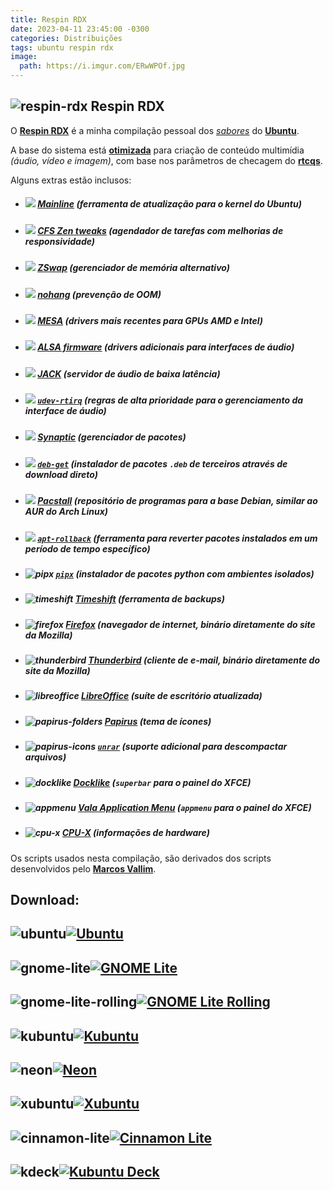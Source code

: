 ```yaml
---
title: Respin RDX
date: 2023-04-11 23:45:00 -0300
categories: Distribuições
tags: ubuntu respin rdx
image:
  path: https://i.imgur.com/ERwWPOf.jpg
---
```


## ![respin-rdx](https://raw.githubusercontent.com/PapirusDevelopmentTeam/papirus-icon-theme/master/Papirus/22x22/apps/ubuntu-tweak.svg) Respin RDX

O [**Respin RDX**](https://github.com/rauldipeas/respin-rdx) é a minha compilação pessoal dos [_sabores_](https://ubuntu.com/desktop/flavours) do [**Ubuntu**](https://ubuntu.com).

A base do sistema está [**otimizada**](https://github.com/rauldipeas/respin-rdx/blob/main/scripts/enhancements/rtcqs.sh) para criação de conteúdo multimídia *(áudio, vídeo e imagem)*, com base nos parâmetros de checagem do [**rtcqs**](https://codeberg.org/rtcqs/rtcqs).

Alguns extras estão inclusos:

* ##### ![](https://raw.githubusercontent.com/PapirusDevelopmentTeam/papirus-icon-theme/master/Papirus/22x22/apps/mintsources-ppa.svg) [**Mainline**](https://github.com/cappelikan/mainline) (ferramenta de atualização para o kernel do Ubuntu)
* ##### ![](https://raw.githubusercontent.com/PapirusDevelopmentTeam/papirus-icon-theme/master/Papirus/22x22/devices/cpu.svg) [**CFS Zen tweaks**](https://github.com/igo95862/cfs-zen-tweaks) (agendador de tarefas com melhorias de responsividade)
* ##### ![](https://raw.githubusercontent.com/PapirusDevelopmentTeam/papirus-icon-theme/master/Papirus/22x22/devices/media-memory.svg) [**ZSwap**](https://pt.wikipedia.org/wiki/Zswap) (gerenciador de memória alternativo)
* ##### ![](https://raw.githubusercontent.com/PapirusDevelopmentTeam/papirus-icon-theme/master/Papirus/22x22/apps/rsibreak.svg) [**nohang**](https://github.com/hakavlad/nohang) (prevenção de OOM)
* ##### ![](https://raw.githubusercontent.com/PapirusDevelopmentTeam/papirus-icon-theme/master/Papirus/22x22/apps/GPU_Viewer.svg)  [**MESA**](https://launchpad.net/~kisak/+archive/ubuntu/kisak-mesa) (drivers mais recentes para GPUs AMD e Intel)
* ##### ![](https://raw.githubusercontent.com/PapirusDevelopmentTeam/papirus-icon-theme/master/Papirus/22x22/apps/mx-select-sound.svg) [**ALSA firmware**](http://ppa.launchpad.net/kxstudio-debian/libs/ubuntu/pool/main/a/alsa-firmware) (drivers adicionais para interfaces de áudio)
* ##### ![](https://raw.githubusercontent.com/PapirusDevelopmentTeam/papirus-icon-theme/master/Papirus/22x22/apps/qjackctl.svg) [**JACK**](https://launchpad.net/~ubuntustudio-ppa/+archive/ubuntu/backports) (servidor de áudio de baixa latência)
* ##### ![](https://raw.githubusercontent.com/PapirusDevelopmentTeam/papirus-icon-theme/master/Papirus/22x22/devices/audio-card.svg) [**`udev-rtirq`**](https://github.com/jhernberg/udev-rtirq) (regras de alta prioridade para o gerenciamento da interface de áudio)
* ##### ![](https://raw.githubusercontent.com/PapirusDevelopmentTeam/papirus-icon-theme/master/Papirus/22x22/apps/synaptic.svg) [**Synaptic**](https://savannah.nongnu.org/projects/synaptic) (gerenciador de pacotes)
* ##### ![](https://raw.githubusercontent.com/PapirusDevelopmentTeam/papirus-icon-theme/master/Papirus/22x22/apps/distributor-logo-debian.svg) [**`deb-get`**](https://github.com/wimpysworld/deb-get) (instalador de pacotes `.deb` de terceiros através de download direto)
* ##### ![](https://raw.githubusercontent.com/PapirusDevelopmentTeam/papirus-icon-theme/master/Papirus/22x22/mimetypes/text-x-pkgbuild.svg) [**Pacstall**](https://pacstall.dev) (repositório de programas para a base Debian, similar ao AUR do Arch Linux)
* ##### ![](https://raw.githubusercontent.com/PapirusDevelopmentTeam/papirus-icon-theme/master/Papirus/22x22/apps/cronopete_preferences.svg) [**`apt-rollback`**](https://launchpad.net/apt-rollback) (ferramenta para reverter pacotes instalados em um período de tempo específico)
* ##### ![pipx](https://raw.githubusercontent.com/PapirusDevelopmentTeam/papirus-icon-theme/master/Papirus/22x22/apps/python.svg) [**`pipx`**](https://github.com/pypa/pipx) (instalador de pacotes python com ambientes isolados)

* ##### ![timeshift](https://raw.githubusercontent.com/PapirusDevelopmentTeam/papirus-icon-theme/master/Papirus/22x22/apps/timeshift.svg) [**Timeshift**](https://github.com/linuxmint/timeshift) (ferramenta de backups)
* ##### ![firefox](https://raw.githubusercontent.com/PapirusDevelopmentTeam/papirus-icon-theme/master/Papirus/22x22/apps/firefox.svg) [**Firefox**](https://support.mozilla.org/pt-BR/kb/instale-o-firefox-no-linux) (navegador de internet, binário diretamente do site da Mozilla)
* ##### ![thunderbird](https://raw.githubusercontent.com/PapirusDevelopmentTeam/papirus-icon-theme/master/Papirus/22x22/apps/thunderbird.svg) [**Thunderbird**](https://support.mozilla.org/pt-BR/kb/instalando-o-thunderbird-no-linux) (cliente de e-mail, binário diretamente do site da Mozilla)
* ##### ![libreoffice](https://raw.githubusercontent.com/PapirusDevelopmentTeam/papirus-icon-theme/master/Papirus/22x22/apps/libreoffice-main.svg) [**LibreOffice**](https://launchpad.net/~libreoffice/+archive/ubuntu/ppa) (suíte de escritório atualizada)

* ##### ![papirus-folders](https://raw.githubusercontent.com/PapirusDevelopmentTeam/papirus-icon-theme/master/Papirus/22x22/apps/papirus-folders-gui.svg) [**Papirus**](https://github.com/PapirusDevelopmentTeam) (tema de ícones)
* ##### ![papirus-icons](https://raw.githubusercontent.com/PapirusDevelopmentTeam/papirus-icon-theme/master/Papirus/22x22/apps/ark.svg) [**`unrar`**](https://github.com/pmachapman/unrar) (suporte adicional para descompactar arquivos)
* ##### ![docklike](https://raw.githubusercontent.com/PapirusDevelopmentTeam/papirus-icon-theme/master/Papirus/22x22/apps/preferences-system-windows.svg) [**Docklike**](https://github.com/nsz32/docklike-plugin) (`superbar` para o painel do XFCE)
* ##### ![appmenu](https://raw.githubusercontent.com/PapirusDevelopmentTeam/papirus-icon-theme/master/Papirus/22x22/apps/kmenuedit.svg) [**Vala Application Menu**](https://github.com/rilian-la-te/vala-panel-appmenu) (`appmenu` para o painel do XFCE)
* ##### ![cpu-x](https://raw.githubusercontent.com/PapirusDevelopmentTeam/papirus-icon-theme/master/Papirus/22x22/apps/cpu-x.svg) [**CPU-X**](https://thetumultuousunicornofdarkness.github.io/CPU-X) (informações de hardware)

Os scripts usados nesta compilação, são derivados dos scripts desenvolvidos pelo [**Marcos Vallim**](https://github.com/mvallim/live-custom-ubuntu-from-scratch).

## Download:
## ![ubuntu](https://raw.githubusercontent.com/PapirusDevelopmentTeam/papirus-icon-theme/master/Papirus/48x48/apps/distributor-logo-ubuntu.svg "Ubuntu")[![](https://img.shields.io/github/actions/workflow/status/rauldipeas/respin-rdx/ubuntu-respin-rdx.yml?branch=main&label=Ubuntu%20Respin%20RDX&logo=GitHub&style=for-the-badge "Ubuntu")](https://nightly.link/rauldipeas/respin-rdx/workflows/ubuntu-respin-rdx/main/ubuntu-respin-rdx.zip)

## ![gnome-lite](https://raw.githubusercontent.com/PapirusDevelopmentTeam/papirus-icon-theme/master/Papirus/48x48/apps/desktop-environment-gnome.svg "GNOME Lite")[![](https://img.shields.io/github/actions/workflow/status/rauldipeas/respin-rdx/ugl-respin-rdx.yml?branch=main&label=Ubuntu%20GNOME%20Lite%20Respin%20RDX&logo=GitHub&style=for-the-badge "GNOME Lite")](https://nightly.link/rauldipeas/respin-rdx/workflows/ugl-respin-rdx/main/ugl-respin-rdx.zip)

## ![gnome-lite-rolling](https://raw.githubusercontent.com/PapirusDevelopmentTeam/papirus-icon-theme/master/Papirus/48x48/apps/applications-development.svg "GNOME Lite Rolling")[![](https://img.shields.io/github/actions/workflow/status/rauldipeas/respin-rdx/ugl-rolling-respin-rdx.yml?branch=main&label=Ubuntu%20GNOME%20Lite%20Rolling%20Respin%20RDX&logo=GitHub&style=for-the-badge "GNOME Lite Rolling")](https://nightly.link/rauldipeas/respin-rdx/workflows/ugl-rolling-respin-rdx/main/ugl-rolling-respin-rdx.zip)

## ![kubuntu](https://raw.githubusercontent.com/PapirusDevelopmentTeam/papirus-icon-theme/master/Papirus/48x48/apps/distributor-logo-kubuntu.svg "Kubuntu")[![](https://img.shields.io/github/actions/workflow/status/rauldipeas/respin-rdx/kubuntu-respin-rdx.yml?branch=main&label=Kubuntu%20Respin%20RDX&logo=GitHub&style=for-the-badge "Kubuntu")](https://nightly.link/rauldipeas/respin-rdx/workflows/kubuntu-respin-rdx/main/kubuntu-respin-rdx.zip)

## ![neon](https://raw.githubusercontent.com/PapirusDevelopmentTeam/papirus-icon-theme/master/Papirus/48x48/apps/distributor-logo-neon.svg "Neon")[![](https://img.shields.io/github/actions/workflow/status/rauldipeas/respin-rdx/neon-respin-rdx.yml?branch=main&label=Neon%20Respin%20RDX&logo=GitHub&style=for-the-badge "Neon")](https://nightly.link/rauldipeas/respin-rdx/workflows/neon-respin-rdx/main/neon-respin-rdx.zip)

## ![xubuntu](https://raw.githubusercontent.com/PapirusDevelopmentTeam/papirus-icon-theme/master/Papirus/48x48/apps/desktop-environment-xfce.svg "Xubuntu")[![](https://img.shields.io/github/actions/workflow/status/rauldipeas/respin-rdx/xubuntu-respin-rdx.yml?branch=main&label=Xubuntu%20Respin%20RDX&logo=GitHub&style=for-the-badge "Xubuntu")](https://nightly.link/rauldipeas/respin-rdx/workflows/xubuntu-respin-rdx/main/xubuntu-respin-rdx.zip)

## ![cinnamon-lite](https://raw.githubusercontent.com/PapirusDevelopmentTeam/papirus-icon-theme/master/Papirus/48x48/apps/preferences-desktop-theme.svg "Cinnamon Lite")[![](https://img.shields.io/github/actions/workflow/status/rauldipeas/respin-rdx/ucl-respin-rdx.yml?branch=main&label=Ubuntu%20Cinnamon%20Lite%20Respin%20RDX&logo=GitHub&style=for-the-badge "Cinnamon Lite")](https://nightly.link/rauldipeas/respin-rdx/workflows/ucl-respin-rdx/main/ucl-respin-rdx.zip)

## ![kdeck](https://raw.githubusercontent.com/PapirusDevelopmentTeam/papirus-icon-theme/master/Papirus/48x48/apps/distributor-logo-steamos.svg "Kubuntu Deck")[![](https://img.shields.io/github/actions/workflow/status/rauldipeas/respin-rdx/kdeck-respin-rdx.yml?branch=main&label=Kubuntu%20Deck%20Respin%20RDX&logo=GitHub&style=for-the-badge "Kubuntu Deck")](https://nightly.link/rauldipeas/respin-rdx/workflows/kdeck-respin-rdx/main/kdeck-respin-rdx.zip)